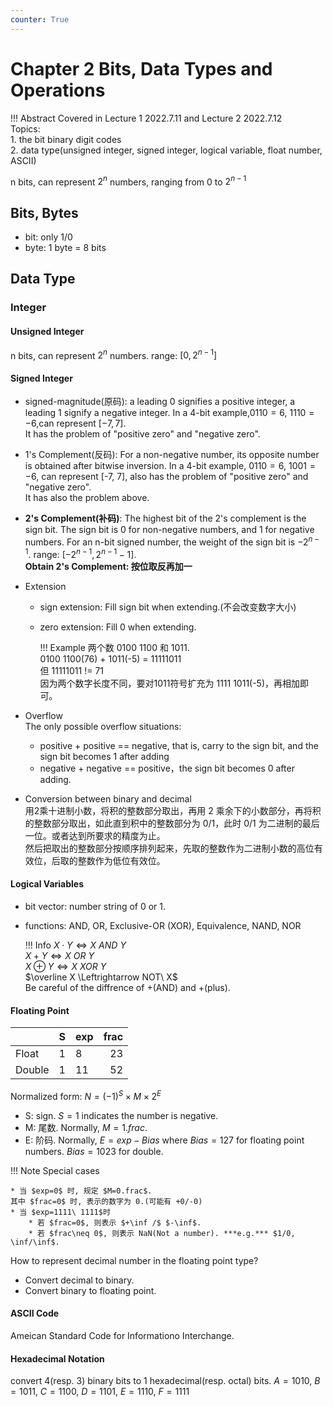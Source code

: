 ```yaml
---
counter: True  
---
```


# Chapter 2 Bits, Data Types and Operations

!!! Abstract
    Covered in Lecture 1 2022.7.11 and Lecture 2 2022.7.12    
    Topics:    
    1. the bit binary digit codes    
    2. data type(unsigned integer, signed integer, logical variable, float number, ASCII)  

n bits, can represent $2^n$ numbers, ranging from 0 to $2^{n-1}$

## Bits, Bytes

* bit: only 1/0  
* byte: 1 byte = 8 bits

## Data Type

### Integer

#### Unsigned Integer

n bits, can represent $2^n$ numbers. range: $[0,2^{n-1}]$

#### Signed Integer

* signed-magnitude(原码): a leading 0 signifies a positive integer, a
leading 1 signify a negative integer. In a 4-bit example,$0110=6,\ 1110=-6$,can represent $[-7, 7]$.  
It has the problem of "positive zero" and "negative zero".  

* 1's Complement(反码): For a non-negative number, its opposite
number is obtained after bitwise inversion. In a 4-bit example, $0110=6,\ 1001=-6$, can represent [-7, 7], also has the problem of "positive zero" and "negative zero".  
It has also the problem above.

* **2's Complement(补码)**: The highest bit of the 2's complement is the sign bit. The sign bit is 0 for non-negative numbers, and 1 for negative numbers. For an n-bit signed number, the weight of the sign bit is $-2^{n-1}$. range: $[-2^{n-1},2^{n-1}-1]$.  
**Obtain 2's Complement: 按位取反再加一**

* Extension

  * sign extension: Fill sign bit when extending.(不会改变数字大小)  
  * zero extension: Fill 0 when extending.  

    !!! Example
        两个数 0100 1100 和 1011.  
        0100 1100(76) + 1011(-5) = 11111011  
        但 11111011 != 71  
        因为两个数字长度不同，要对1011符号扩充为 1111 1011(-5)，再相加即可。

* Overflow  
The only possible overflow situations:  

  * positive + positive == negative, that is, carry to the sign bit, and the sign bit becomes 1 after adding
  * negative + negative == positive，the sign bit becomes 0
    after adding.

* Conversion between binary and decimal  
用2乘十进制小数，将积的整数部分取出，再用 2 乘余下的小数部分，再将积的整数部分取出，如此直到积中的整数部分为 0/1，此时 0/1 为二进制的最后一位。或者达到所要求的精度为止。  
然后把取出的整数部分按顺序排列起来，先取的整数作为二进制小数的高位有效位，后取的整数作为低位有效位。  

#### Logical Variables

* bit vector: number string of 0 or 1.  
* functions: AND, OR, Exclusive-OR (XOR), Equivalence, NAND, NOR

    !!! Info
        $X\cdot Y\Leftrightarrow X\ AND\ Y$  
        $X+Y\Leftrightarrow X\ OR\ Y$  
        $X\oplus Y\Leftrightarrow X\ XOR\ Y$  
        $\overline X \Leftrightarrow NOT\ X$  
        Be careful of the diffrence of +(AND) and +(plus).

#### Floating Point

|       | S |   exp   |     frac     |
|:------|---|---------|-----------: |
| Float | 1 |    8    |     23      |
| Double | 1 |    11    |     52      |

Normalized form: $N=(-1)^S\times M\times 2^E$  

* S: sign. $S=1$ indicates the number is negative.
* M: 尾数. Normally, $M=1.frac$.
* E: 阶码. Normally, $E=exp-Bias$ where $Bias=127$ for floating point numbers. $Bias = 1023$ for double.  

!!! Note Special cases

    * 当 $exp=0$ 时, 规定 $M=0.frac$.  
    其中 $frac=0$ 时, 表示的数字为 0.(可能有 +0/-0)  
    * 当 $exp=1111\ 1111$时  
        * 若 $frac=0$, 则表示 $+\inf /$ $-\inf$.  
        * 若 $frac\neq 0$, 则表示 NaN(Not a number). ***e.g.*** $1/0, \inf/\inf$.  

How to represent decimal number in the floating point type?  

* Convert decimal to binary.
* Convert binary to floating point.

#### ASCII Code

Ameican Standard Code for Informationo Interchange.

#### Hexadecimal Notation

convert 4(resp. 3) binary bits to 1 hexadecimal(resp. octal) bits.
$A=1010,\ B=1011,\ C=1100,\ D=1101,\ E=1110,\ F=1111$
